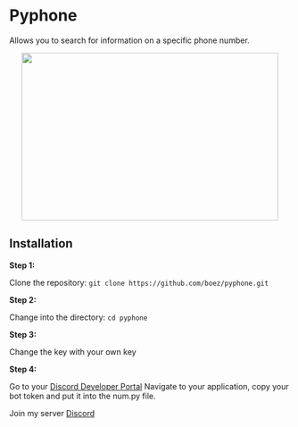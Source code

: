 # Pyphone
Allows you to search for information on a specific phone number.

<p align="center"> <img width="460" height="300" src="https://media.discordapp.net/attachments/787386165828517929/890491043185819678/dc17.PNG"> </p>

## Installation

__Step 1:__

Clone the repository: `git clone https://github.com/boez/pyphone.git`

__Step 2:__

Change into the directory: `cd pyphone`

__Step 3:__

Change the key with your own key

__Step 4:__

Go to your [Discord Developer Portal](https://discord.com/developers/applications)
Navigate to your application, copy your bot token and put it into the num.py file.

Join my server [Discord](https://discord.gg/d7m5zUQrd8)

